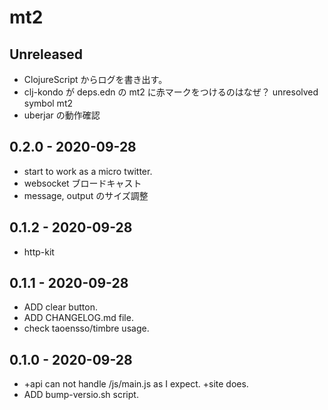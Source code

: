# mt2

## Unreleased
* ClojureScript からログを書き出す。
* clj-kondo が deps.edn の mt2 に赤マークをつけるのはなぜ？
  unresolved symbol mt2
* uberjar の動作確認



## 0.2.0 - 2020-09-28
* start to work as a micro twitter.
* websocket ブロードキャスト
* message, output のサイズ調整


## 0.1.2 - 2020-09-28
* http-kit


## 0.1.1 - 2020-09-28
* ADD clear button.
* ADD CHANGELOG.md file.
* check taoensso/timbre usage.


## 0.1.0 - 2020-09-28
* +api can not handle /js/main.js as I expect. +site does.
* ADD bump-versio.sh script.
